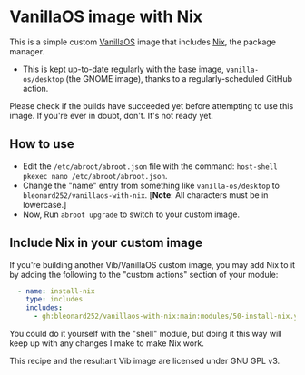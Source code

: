 # VanillaOS image with Nix
This is a simple custom [VanillaOS](https://vanillaos.org/) image that includes [Nix](https://nixos.org/download/#download-nix-accordion), the package manager.
- This is kept up-to-date regularly with the base image, `vanilla-os/desktop` (the GNOME image), thanks to a regularly-scheduled GitHub action.

Please check if the builds have succeeded yet before attempting to use this image. If you're ever in doubt, don't. It's not ready yet.

## How to use

- Edit the `/etc/abroot/abroot.json` file with the command: `host-shell pkexec nano /etc/abroot/abroot.json`.
- Change the "name" entry from something like `vanilla-os/desktop` to `bleonard252/vanillaos-with-nix`.  [**Note**: All characters must be in lowercase.]
- Now, Run `abroot upgrade` to switch to your custom image.

## Include Nix in your custom image
If you're building another Vib/VanillaOS custom image, you may add Nix to it by adding the following to the "custom actions" section of your module:

```yaml
  - name: install-nix
    type: includes
    includes:
      - gh:bleonard252/vanillaos-with-nix:main:modules/50-install-nix.yml
```

You could do it yourself with the "shell" module, but doing it this way will keep up with any changes I make to make Nix work.

This recipe and the resultant Vib image are licensed under GNU GPL v3.